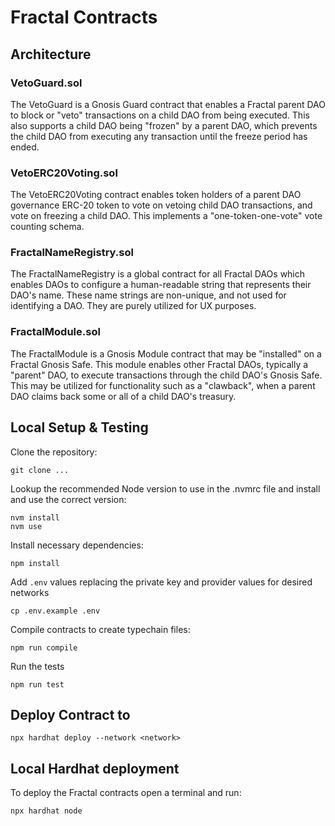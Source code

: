 # Fractal Contracts

## Architecture
### VetoGuard.sol

The VetoGuard is a Gnosis Guard contract that enables a Fractal parent DAO to block or "veto" transactions on a child DAO from being executed. This also supports a child DAO being "frozen" by a parent DAO, which prevents the child DAO from executing any transaction until the freeze period has ended.

### VetoERC20Voting.sol

The VetoERC20Voting contract enables token holders of a parent DAO governance ERC-20 token to vote on vetoing child DAO transactions, and vote on freezing a child DAO. This implements a "one-token-one-vote" vote counting schema.

### FractalNameRegistry.sol

The FractalNameRegistry is a global contract for all Fractal DAOs which enables DAOs to configure a human-readable string that represents their DAO's name. These name strings are non-unique, and not used for identifying a DAO. They are purely utilized for UX purposes.

### FractalModule.sol

The FractalModule is a Gnosis Module contract that may be "installed" on a Fractal Gnosis Safe. This module enables other Fractal DAOs, typically a "parent" DAO, to execute transactions through the child DAO's Gnosis Safe. This may be utilized for functionality such as a "clawback", when a parent DAO claims back some or all of a child DAO's treasury.

## Local Setup & Testing

Clone the repository:
```shell
git clone ...
```

Lookup the recommended Node version to use in the .nvmrc file and install and use the correct version:
```shell
nvm install 
nvm use
```

Install necessary dependencies:
```shell
npm install
```

Add `.env` values replacing the private key and provider values for desired networks
```shell
cp .env.example .env
```

Compile contracts to create typechain files:
```shell
npm run compile
```

Run the tests
```shell
npm run test
```

## Deploy Contract to <network>
```shell
npx hardhat deploy --network <network>
```

## Local Hardhat deployment

To deploy the Fractal contracts open a terminal and run:
```shell
npx hardhat node
